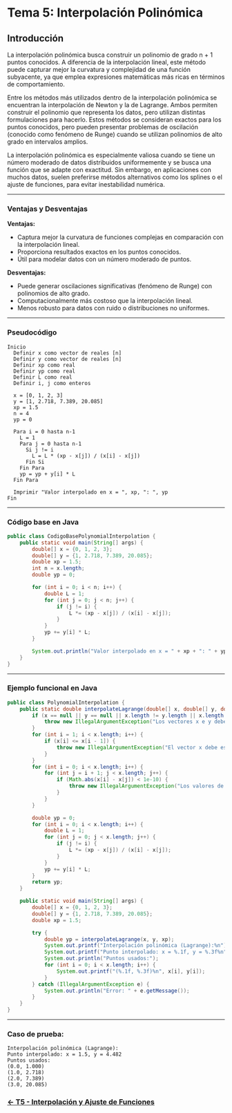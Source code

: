 # Tema 5: Interpolación Polinómica

## Introducción

La interpolación polinómica busca construir un polinomio de grado n + 1 puntos conocidos. A diferencia de la interpolación lineal, este método puede capturar mejor la curvatura y complejidad de una función subyacente, ya que emplea expresiones matemáticas más ricas en términos de comportamiento.

Entre los métodos más utilizados dentro de la interpolación polinómica se encuentran la interpolación de Newton y la de Lagrange. Ambos permiten construir el polinomio que representa los datos, pero utilizan distintas formulaciones para hacerlo. Estos métodos se consideran exactos para los puntos conocidos, pero pueden presentar problemas de oscilación (conocido como fenómeno de Runge) cuando se utilizan polinomios de alto grado en intervalos amplios.

La interpolación polinómica es especialmente valiosa cuando se tiene un número moderado de datos distribuidos uniformemente y se busca una función que se adapte con exactitud. Sin embargo, en aplicaciones con muchos datos, suelen preferirse métodos alternativos como los splines o el ajuste de funciones, para evitar inestabilidad numérica.

---

### Ventajas y Desventajas

**Ventajas:**
- Captura mejor la curvatura de funciones complejas en comparación con la interpolación lineal.
- Proporciona resultados exactos en los puntos conocidos.
- Útil para modelar datos con un número moderado de puntos.

**Desventajas:**
- Puede generar oscilaciones significativas (fenómeno de Runge) con polinomios de alto grado.
- Computacionalmente más costoso que la interpolación lineal.
- Menos robusto para datos con ruido o distribuciones no uniformes.

---

### Pseudocódigo

```text
Inicio
  Definir x como vector de reales [n]
  Definir y como vector de reales [n]
  Definir xp como real
  Definir yp como real
  Definir L como real
  Definir i, j como enteros

  x = [0, 1, 2, 3]
  y = [1, 2.718, 7.389, 20.085]
  xp = 1.5
  n = 4
  yp = 0

  Para i = 0 hasta n-1
    L = 1
    Para j = 0 hasta n-1
      Si j != i
        L = L * (xp - x[j]) / (x[i] - x[j])
      Fin Si
    Fin Para
    yp = yp + y[i] * L
  Fin Para

  Imprimir "Valor interpolado en x = ", xp, ": ", yp
Fin
```

---

### Código base en Java

```java
public class CodigoBasePolynomialInterpolation {
    public static void main(String[] args) {
        double[] x = {0, 1, 2, 3};
        double[] y = {1, 2.718, 7.389, 20.085};
        double xp = 1.5;
        int n = x.length;
        double yp = 0;

        for (int i = 0; i < n; i++) {
            double L = 1;
            for (int j = 0; j < n; j++) {
                if (j != i) {
                    L *= (xp - x[j]) / (x[i] - x[j]);
                }
            }
            yp += y[i] * L;
        }

        System.out.println("Valor interpolado en x = " + xp + ": " + yp);
    }
}
```

---

### Ejemplo funcional en Java

```java
public class PolynomialInterpolation {
    public static double interpolateLagrange(double[] x, double[] y, double xp) {
        if (x == null || y == null || x.length != y.length || x.length < 2) {
            throw new IllegalArgumentException("Los vectores x e y deben tener la misma longitud y al menos 2 elementos");
        }
        for (int i = 1; i < x.length; i++) {
            if (x[i] <= x[i - 1]) {
                throw new IllegalArgumentException("El vector x debe estar ordenado en orden ascendente");
            }
        }
        for (int i = 0; i < x.length; i++) {
            for (int j = i + 1; j < x.length; j++) {
                if (Math.abs(x[i] - x[j]) < 1e-10) {
                    throw new IllegalArgumentException("Los valores de x deben ser distintos");
                }
            }
        }

        double yp = 0;
        for (int i = 0; i < x.length; i++) {
            double L = 1;
            for (int j = 0; j < x.length; j++) {
                if (j != i) {
                    L *= (xp - x[j]) / (x[i] - x[j]);
                }
            }
            yp += y[i] * L;
        }
        return yp;
    }

    public static void main(String[] args) {
        double[] x = {0, 1, 2, 3};
        double[] y = {1, 2.718, 7.389, 20.085};
        double xp = 1.5;

        try {
            double yp = interpolateLagrange(x, y, xp);
            System.out.printf("Interpolación polinómica (Lagrange):%n");
            System.out.printf("Punto interpolado: x = %.1f, y = %.3f%n", xp, yp);
            System.out.println("Puntos usados:");
            for (int i = 0; i < x.length; i++) {
                System.out.printf("(%.1f, %.3f)%n", x[i], y[i]);
            }
        } catch (IllegalArgumentException e) {
            System.out.println("Error: " + e.getMessage());
        }
    }
}
```

---

### Caso de prueba:

```text
Interpolación polinómica (Lagrange):
Punto interpolado: x = 1.5, y = 4.482
Puntos usados:
(0.0, 1.000)
(1.0, 2.718)
(2.0, 7.389)
(3.0, 20.085)
```
### [<- T5 - Interpolación y Ajuste de Funciones ](https://github.com/Juan200519287393u83/Metodos_Numericos/blob/main/T5%20-%20Interpolaci%C3%B3n%20y%20Ajuste%20de%20Funciones/Introducci%C3%B3n%20a%20la%20Interpolaci%C3%B3n%20y%20Ajuste%20de%20Funciones.md)
